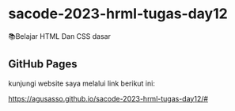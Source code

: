 # sacode-2023-hrml-tugas-day12
📚Belajar HTML Dan CSS dasar

## GitHub Pages

kunjungi website saya melalui link berikut ini:

https://agusasso.github.io/sacode-2023-hrml-tugas-day12/#
